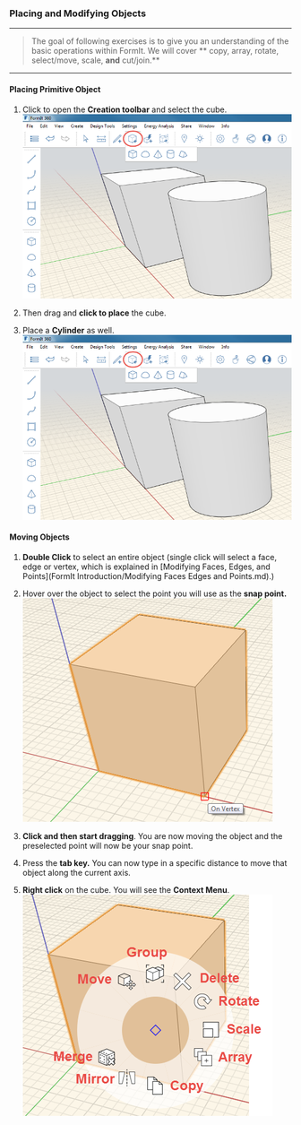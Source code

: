 ### Placing and Modifying Objects
---
> The goal of following exercises is to give you an understanding of the basic operations within FormIt. We will cover ** copy, array, rotate, select/move, scale, **and** cut/join.** 

---
#### Placing Primitive Object
1. Click to open the **Creation toolbar** and select the cube. ![](./images/placing-object.png)

2. Then drag and **click to place** the cube.

3. Place a **Cylinder** as well.
![](./images/placing-objects-cube.png)


#### Moving Objects

1. **Double Click** to select an entire object (single click will select a face, edge or vertex, which is explained in [Modifying Faces, Edges, and Points](FormIt Introduction/Modifying Faces Edges and Points.md).)

2. Hover over the object to select the point you will use as the **snap point.** ![](./images/moving-object.png)

3. **Click and then start dragging**. You are now moving the object and the preselected point will now be your snap point.

4. Press the **tab key.** You can now type in a specific distance to move that object along the current axis.

5. **Right click** on the cube. You will see the **Context Menu**. ![](./images/77a49149-cc7d-4e90-97eb-576c27cef7f4.png)


